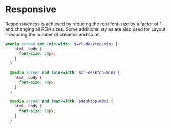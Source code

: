 # Responsive

Responsiveness is achieved by reducing the root font-size by a factor of 1 and changing all REM sizes. Some additional styles are also used for Layout - reducing the number of columns and so on.

```scss
@media screen and (min-width: $xxl-desktop-min) {
    html, body {
      font-size: 20px;
    }
  }
  
  @media screen and (min-width: $xl-desktop-min) {
    html, body {
      font-size: 18px;
    }
  }
  
  @media screen and (max-width: $desktop-max) {
    html, body {
      font-size: 16px;
    }
  }
```
  